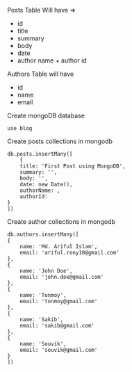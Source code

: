 Posts Table Will have => 
- id
- title
- summary
- body
- date
- author name + author id

Authors Table will have 
- id
- name
- email

Create mongoDB database
```
use blog
```
Create posts collections in mongodb
```
db.posts.insertMany([
    {
    title: 'First Post using MongoDB',
    summary: '',
    body: '',
    date: new Date(),
    authorName: ,
    authorId:
}
])
```
Create author collections in mongodb
```
db.authors.insertMany([
{
    name: 'Md. Ariful Islam',
    email: 'ariful.rony10@gmail.com'
},
{
    name: 'John Doe',
    email: 'john.doe@gmail.com'
},
{
    name: 'Tonmoy',
    email: 'tonmoy@gmail.com'
},
{
    name: 'Sakib',
    email: 'sakib@gmail.com'
},
{
    name: 'Souvik',
    email: 'souvik@gmail.com'
}
])
```